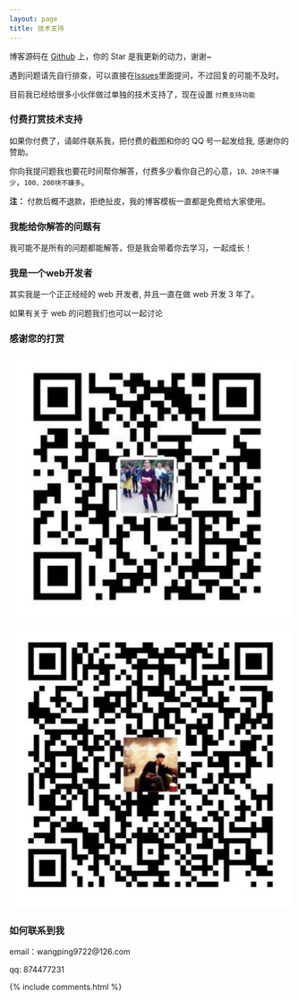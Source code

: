 ```yaml
---
layout: page
title: 技术支持
---
```


博客源码在 <a target="_blank" href='https://github.com/51wangping/51wangping.github.io/'>Github</a> 上，你的 Star 是我更新的动力，谢谢~

遇到问题请先自行排查，可以直接在[Issues](https://github.com/51wangping/51wangping.github.io/issues)里面提问，不过回复的可能不及时。

目前我已经给很多小伙伴做过单独的技术支持了，现在设置 `付费支持功能`

<h3> 付费打赏技术支持 </h3>

如果你付费了，请邮件联系我，把付费的截图和你的 QQ 号一起发给我, 感谢你的赞助。

你向我提问题我也要花时间帮你解答，付费多少看你自己的心意，`10、20块不嫌少`，`100、200块不嫌多`。

**注：** 付款后概不退款，拒绝扯皮，我的博客模板一直都是免费给大家使用。

<h3> 我能给你解答的问题有 </h3>

<!-- - Hexo 、Jekyll 搭建个人博客遇到的问题技术支持
- 域名申请，DNS 配置遇到的问题技术支持
- 自建服务器部署个人博客，服务器配置
- Nginx 反向代理、supervisor 守护进程
- 域名备案、SSL 证书配置 -->

我可能不是所有的问题都能解答，但是我会带着你去学习，一起成长！

<h3> 我是一个web开发者 </h3>

其实我是一个正正经经的 web 开发者, 并且一直在做 web 开发 3 年了。

如果有关于 web 的问题我们也可以一起讨论

<h3> 感谢您的打赏 </h3>

![](/images/payimg/alipayimg.jpg)

![](/images/payimg/weipayimg.jpg)

<h3> 如何联系到我 </h3>

<p> 
email：wangping9722@126.com
<p> 
qq: 874477231
<p>

{% include comments.html %}
